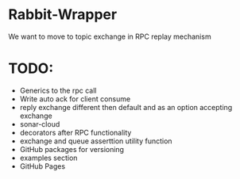 # Rabbit-Wrapper

We want to move to topic exchange in RPC replay mechanism

# TODO: 
   * Generics to the rpc call
   * Write auto ack for client consume
   * reply exchange different then default and as an option accepting exchange 
   * sonar-cloud 
   * decorators after RPC functionality
   * exchange and queue asserttion utility function
   * GitHub packages for versioning
   * examples section 
   * GitHub Pages